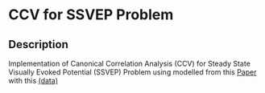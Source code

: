 # CCV for SSVEP Problem

## Description

Implementation of Canonical Correlation Analysis (CCV) for Steady State Visually Evoked Potential (SSVEP) Problem using modelled from this [Paper](https://www.ncbi.nlm.nih.gov/pubmed/19494422) with this [(data)](ftp://sccn.ucsd.edu/pub/ssvep_benchmark_dataset/) 
